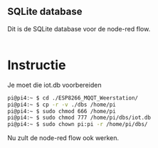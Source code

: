 ## SQLite database <br>
Dit is de SQLite database voor de node-red flow. <br>
 <br>
 
# Instructie

Je moet die iot.db voorbereiden
~~~bash
pi@pi4:~ $ cd ./ESP8266_MQQT_Weerstation/
pi@pi4:~ $ cp -r -v ./dbs /home/pi
pi@pi4:~ $ sudo chmod 666 /home/pi
pi@pi4:~ $ sudo chmod 777 /home/pi/dbs/iot.db
pi@pi4:~ $ sudo chown pi:pi -r /home/pi/dbs/
~~~

Nu zult de node-red flow ook werken.
